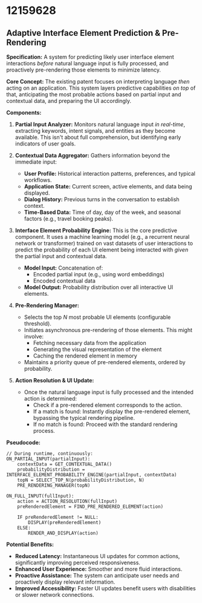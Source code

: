 # 12159628

## Adaptive Interface Element Prediction & Pre-Rendering

**Specification:** A system for predicting likely user interface element interactions *before* natural language input is fully processed, and proactively pre-rendering those elements to minimize latency.

**Core Concept:** The existing patent focuses on interpreting language *then* acting on an application. This system layers predictive capabilities *on top* of that, anticipating the most probable actions based on partial input and contextual data, and preparing the UI accordingly.

**Components:**

1.  **Partial Input Analyzer:**  Monitors natural language input *in real-time*, extracting keywords, intent signals, and entities as they become available. This isn't about full comprehension, but identifying early indicators of user goals.

2.  **Contextual Data Aggregator:**  Gathers information beyond the immediate input:
    *   **User Profile:** Historical interaction patterns, preferences, and typical workflows.
    *   **Application State:** Current screen, active elements, and data being displayed.
    *   **Dialog History:** Previous turns in the conversation to establish context.
    *   **Time-Based Data:**  Time of day, day of the week, and seasonal factors (e.g., travel booking peaks).

3.  **Interface Element Probability Engine:**  This is the core predictive component. It uses a machine learning model (e.g., a recurrent neural network or transformer) trained on vast datasets of user interactions to predict the probability of each UI element being interacted with *given* the partial input and contextual data.  

    *   **Model Input:**  Concatenation of:
        *   Encoded partial input (e.g., using word embeddings)
        *   Encoded contextual data
    *   **Model Output:**  Probability distribution over all interactive UI elements.

4.  **Pre-Rendering Manager:**  
    *   Selects the top *N* most probable UI elements (configurable threshold).
    *   Initiates asynchronous pre-rendering of those elements. This might involve:
        *   Fetching necessary data from the application
        *   Generating the visual representation of the element
        *   Caching the rendered element in memory
    *   Maintains a priority queue of pre-rendered elements, ordered by probability.

5.  **Action Resolution & UI Update:**
    *   Once the natural language input is fully processed and the intended action is determined:
        *   Check if a pre-rendered element corresponds to the action.
        *   If a match is found:  Instantly display the pre-rendered element, bypassing the typical rendering pipeline.
        *   If no match is found:  Proceed with the standard rendering process.



**Pseudocode:**

```
// During runtime, continuously:
ON_PARTIAL_INPUT(partialInput):
    contextData = GET_CONTEXTUAL_DATA()
    probabilityDistribution = INTERFACE_ELEMENT_PROBABILITY_ENGINE(partialInput, contextData)
    topN = SELECT_TOP_N(probabilityDistribution, N)
    PRE_RENDERING_MANAGER(topN)

ON_FULL_INPUT(fullInput):
    action = ACTION_RESOLUTION(fullInput)
    preRenderedElement = FIND_PRE_RENDERED_ELEMENT(action)

    IF preRenderedElement != NULL:
        DISPLAY(preRenderedElement)
    ELSE:
        RENDER_AND_DISPLAY(action)
```

**Potential Benefits:**

*   **Reduced Latency:**  Instantaneous UI updates for common actions, significantly improving perceived responsiveness.
*   **Enhanced User Experience:**  Smoother and more fluid interactions.
*   **Proactive Assistance:**  The system can anticipate user needs and proactively display relevant information.
*   **Improved Accessibility:** Faster UI updates benefit users with disabilities or slower network connections.